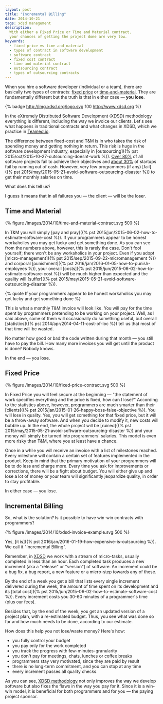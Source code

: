 ```yaml
---
layout: post
title: "Incremental Billing"
date: 2014-10-21
tags: xdsd management
description:
  With either a Fixed Price or Time and Material contract,
  your chances of getting the project done are very low.
keywords:
  - fixed price vs time and material
  - types of contract in software development
  - software contract
  - fixed cost contract
  - time and material contract
  - outsourcing contract
  - types of outsourcing contracts
---
```


When you hire a software developer (individual or a team), there are
basically two types of contracts:
[fixed price](https://en.wikipedia.org/wiki/Fixed-price_contract) or
[time-and-material](https://en.wikipedia.org/wiki/Time_and_materials).
They are fundamentally different but the truth is that in either case &mdash;
**you lose**.

{% badge http://img.xdsd.org/logo.svg 100 http://www.xdsd.org %}

In the eXtremely Distributed Software Development
([XDSD](http://www.xdsd.org)) methodology everything is different, including
the way we invoice our clients. Let's see what happens in traditional
contracts and what changes in XDSD, which we practice
in [Teamed.io](http://www.teamed.io).

<!--more-->

The difference between fixed-cost and T&M is in who takes the risk of spending
money and getting nothing in return. This risk is huge in the software
development industry, especially in [outsourcing]({% pst 2015/oct/2015-10-27-outsourcing-doesnt-work %}).
[Over 80%](http://www.projectsmart.co.uk/docs/chaos-report.pdf) of all
software projects fail to achieve their objectives and
[about 30%](http://thenextweb.com/insider/2014/09/25/top-20-reasons-startups-fail-report/)
of startups fail by running out of cash.
However, very few programmers (if any)
[fail]({% pst 2015/may/2015-05-21-avoid-software-outsourcing-disaster %})
to get their monthly salaries on time.

What does this tell us?

I guess it means that in all failures you &mdash; the client &mdash; will be the loser.

## Time and Material

{% figure /images/2014/10/time-and-material-contract.svg 500 %}

In T&M you will simply
[pay and pray]({% pst 2015/jun/2015-06-02-how-to-estimate-software-cost %}).
If your programmers
appear to be honest workaholics you may get lucky and get something done.
As you can see from the numbers above, however, this is rarely the case. Don't fool yourself;
there won't be any workaholics in your project. Even if you adopt
[micro-management]({% pst 2015/sep/2015-09-22-micromanagement %})
and corporal [punishment]({% pst 2016/jan/2016-01-05-how-to-punish-employees %}), your overall
[costs]({% pst 2015/jun/2015-06-02-how-to-estimate-software-cost %})
will be much higher than expected and the quality will
[suffer]({% pst 2015/may/2015-05-21-avoid-software-outsourcing-disaster %}).

{% quote If your programmers appear to be honest workaholics you may get lucky and get something done %}

This is what a monthly T&M invoice will look like. You will pay for
the time spent by programmers pretending to be working on your project.
Well, as I said above, some of them will occasionally do something useful,
but overall
[statistics]({% pst 2014/apr/2014-04-11-cost-of-loc %})
tell us that most of that time will be wasted.

No matter how good or bad the code written during that month &mdash; you still have
to pay the bill. How many more invoices you will get until the
product is done? Nobody knows.

In the end &mdash; you lose.

## Fixed Price

{% figure /images/2014/10/fixed-price-contract.svg 500 %}

In Fixed Price you will feel secure at the beginning &mdash; "the statement
of work specifies everything and the price is fixed, how can I lose?"
According to the statistics above, however, programmers are much smarter than their
[clients]({% pst 2015/jan/2015-01-26-happy-boss-false-objective %}).
You will lose in quality. Yes, you will get something for that
fixed price, but it will be a throw-away software. And when you decide to
modify it, new costs will bubble up. In the end, the whole project will be
[ruined]({% pst 2015/may/2015-05-21-avoid-software-outsourcing-disaster %})
and your money will simply be turned into programmers' salaries. This model is even more
risky than T&M, where you at least have a chance.

Once in a while you will receive an invoice with a list of milestones reached.
Every milestone will contain a certain set of features implemented in
the product. Keep in mind that the primary motivation of your programmers will
be to do less and charge more. Every time you ask for improvements
or corrections, there will be a fight about budget. You will either give
up and lose a lot of money or your team will significantly jeopardize
quality, in order to stay profitable.

In either case &mdash; you lose.

## Incremental Billing

So, what is the solution? Is it possible to have win-win
contracts with programmers?

{% figure /images/2014/10/xdsd-invoice-example.svg 500 %}

Yes, [it is]({% pst 2016/jan/2016-01-19-how-expensive-is-outsourcing %}).
We call it "Incremental Billing".

Remember, in [XDSD](http://www.xdsd.org) we work with a stream of micro-tasks, usually completed
in less than an hour. Each completed task produces a new increment (aka a "release" or "version") of software.
An increment could be a bug fix, a bug report, a new feature or
a micro-step towards any of these.

By the end of a week you get a bill that lists every single increment
delivered during the week, the amount of time spent on its development
and its
[total cost]({% pst 2015/jun/2015-06-02-how-to-estimate-software-cost %}).
Every increment costs you 30-60 minutes of a programmer's
time (plus our fees).

Besides that, by the end of the week, you get an updated version
of a project plan, with a re-estimated budget. Thus, you see what was
done so far and how much needs to be done, according to our estimate.

How does this help you not lose/waste money? Here's how:

 * you fully control your budget
 * you pay only for the work completed
 * you track the progress with few-minutes-granularity
 * you don't pay for meetings, chats, lunches or coffee breaks
 * programmers stay very motivated, since they are paid by result
 * there is no long-term commitment, and you can stop at any time
 * every increment passes all quality checks

As you can see, [XDSD methodology](http://www.xdsd.org) not only
improves the way we develop software but also fixes the flaws in
the way you pay for it. Since it is a win-win model, it is beneficial
for both programmers and for you &mdash; the paying project sponsor.
